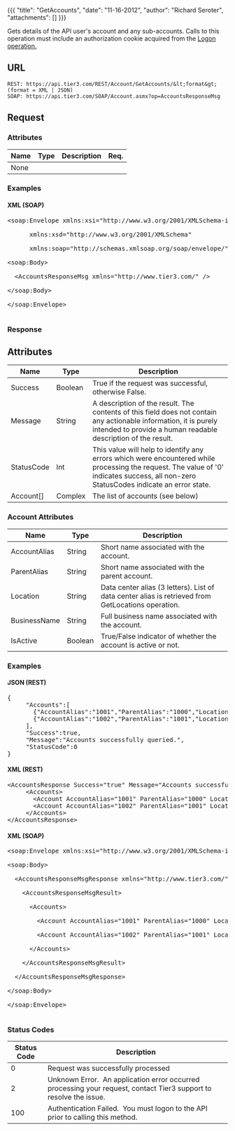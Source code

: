 {{{
  "title": "GetAccounts",
  "date": "11-16-2012",
  "author": "Richard Seroter",
  "attachments": []
}}}

Gets details of the API user's account and any sub-accounts. Calls to this operation must include an authorization cookie acquired from the <a href="http://help.tier3.com/entries/20339862-logon">Logon operation.</a>

## URL

    REST: https://api.tier3.com/REST/Account/GetAccounts/&lt;format&gt; (format = XML | JSON)
    SOAP: https://api.tier3.com/SOAP/Account.asmx?op=AccountsResponseMsg

## Request
### Attributes

<table>
    <thead>
    <tr>
      <th>Name</th>
      <th>Type</th>
      <th>Description</th>
      <th>Req.</th>
    </tr>
  </thead>
  <tbody>
    <tr>
      <td>None</td>
    </tr>
  </tbody>
</table>

### Examples

#### XML (SOAP)
<pre>&lt;soap:Envelope xmlns:xsi="http://www.w3.org/2001/XMLSchema-instance" 

      xmlns:xsd="http://www.w3.org/2001/XMLSchema" 

      xmlns:soap="http://schemas.xmlsoap.org/soap/envelope/"&gt;

&lt;soap:Body&gt;

  &lt;AccountsResponseMsg xmlns="http://www.tier3.com/" /&gt;

&lt;/soap:Body&gt;

&lt;/soap:Envelope&gt;  

</pre> 

### Response
## Attributes
<table>
  <thead>
  <tr>
    <th>Name</th>
    <th>Type</th>
    <th>Description</th>
  </tr>
</thead>
<tbody>
    <tr>
      <td>Success</td>
      <td>Boolean</td>
      <td>True if the request was successful, otherwise False.</td>
    </tr>
    <tr>
      <td>Message</td>
      <td>String</td>
      <td>A description of the result. The contents of this field does not contain any actionable information, it is purely intended to provide a human readable description of the result.</td>
    </tr>
    <tr>
      <td>StatusCode</td>
      <td>Int</td>
      <td>This value will help to identify any errors which were encountered while processing the request. The value of '0' indicates success, all non-zero StatusCodes indicate an error state.</td>
    </tr>
    <tr>
      <td>Account[]</td>
      <td>Complex</td>
      <td>The list of accounts (see below)</td>
    </tr>
  </tbody>
</table>

### Account Attributes
<table>
  <thead>
  <tr>
    <th>Name</th>
    <th>Type</th>
    <th>Description</th>
  </tr>
</thead>
<tbody>
    <tr>
      <td>AccountAlias</td>
      <td>String</td>
      <td>Short name associated with the account.</td>
    </tr>
    <tr>
      <td>ParentAlias</td>
      <td>String</td>
      <td>Short name associated with the parent account.</td>
    </tr>
    <tr>
      <td>Location</td>
      <td>String</td>
      <td>Data center alias (3 letters). List of data center alias is retrieved from <a>GetLocations</a> operation.</td>
    </tr>
    <tr>
      <td>BusinessName</td>
      <td>String</td>
      <td>Full business name associated with the account.</td>
    </tr>
    <tr>
      <td>IsActive</td>
      <td>Boolean</td>
      <td>True/False indicator of whether the account is active or not.</td>
    </tr>
  </tbody>
</table>

### Examples

#### JSON (REST)
<pre>{<br />     "Accounts":[<br />       {"AccountAlias":"1001","ParentAlias":"1000","Location":"WA1","BusinessName":"Example Business Name","IsActive":true},<br />       {"AccountAlias":"1002","ParentAlias":"1001","Location":"WA1","BusinessName":"Example Department","IsActive":true}<br />     ],<br />     "Success":true,<br />     "Message":"Accounts successfully queried.",<br />     "StatusCode":0<br />}</pre>

#### XML (REST)
<pre>&lt;AccountsResponse Success="true" Message="Accounts successfully queried." StatusCode="0"&gt;<br />     &lt;Accounts&gt;<br />       &lt;Account AccountAlias="1001" ParentAlias="1000" Location="WA1" BusinessName="Example Business Name" IsActive="true"/&gt;<br />       &lt;Account AccountAlias="1002" ParentAlias="1001" Location="WA1" BusinessName="Example Department" IsActive="true" /&gt;<br />     &lt;/Accounts&gt;<br />&lt;/AccountsResponse&gt;</pre>

#### XML (SOAP)
<pre>&lt;soap:Envelope xmlns:xsi="http://www.w3.org/2001/XMLSchema-instance" xmlns:xsd="http://www.w3.org/2001/XMLSchema" xmlns:soap="http://schemas.xmlsoap.org/soap/envelope/"&gt;

&lt;soap:Body&gt;

  &lt;AccountsResponseMsgResponse xmlns="http://www.tier3.com/"&gt;

    &lt;AccountsResponseMsgResult&gt;

      &lt;Accounts&gt;

        &lt;Account AccountAlias="1001" ParentAlias="1000" Location="WA1" BusinessName="Example Business Name" IsActive="true" /&gt;

        &lt;Account AccountAlias="1002" ParentAlias="1001" Location="WA1" BusinessName="Example Department" IsActive="true" /&gt;

      &lt;/Accounts&gt;

    &lt;/AccountsResponseMsgResult&gt;

  &lt;/AccountsResponseMsgResponse&gt;

&lt;/soap:Body&gt;

&lt;/soap:Envelope&gt;

</pre>

### Status Codes
<table>
  <thead>
  <tr>
    <th>Status Code</th>
    <th>Description</th>
  </tr>
</thead>
<tbody>
    <tr>
      <td>0</td>
      <td>Request was successfully processed</td>
    </tr>
    <tr>
      <td>2</td>
      <td>Unknown Error. &nbsp;An application error occurred processing your request, contact Tier3 support to resolve the issue.</td>
    </tr>
    <tr>
      <td>100</td>
      <td>Authentication Failed. &nbsp;You must logon to the API prior to calling this method.</td>
    </tr>
  </tbody>
</table>
